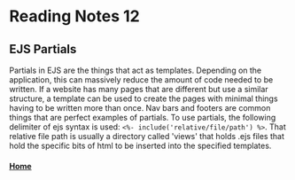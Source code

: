 # Reading Notes 12

## EJS Partials
Partials in EJS are the things that act as templates. Depending on the application, this can massively reduce the amount of code needed to be written. If a website has many pages that are different but use a similar structure, a template can be used to create the pages with minimal things having to be written more than once. Nav bars and footers are common things that are perfect examples of partials. To use partials, the following delimiter of ejs syntax is used: `<%- include('relative/file/path') %>`. That relative file path is usually a directory called 'views' that holds .ejs files that hold the specific bits of html to be inserted into the specified templates.



#### [Home](README.md)